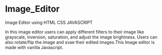 # Image_Editor

Image Editor using HTML CSS JAVASCRIPT

In this image editor users can apply different filters to their image like grayscale, inversion, saturation, and adjust the image brightness. Users can also rotate/flip the image and svae their edited images.This Image editor is made with vanilla Javascript.
